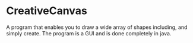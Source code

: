 # CreativeCanvas
A program that enables you to draw a wide array of shapes including, and simply create. The program is a GUI and is done completely in java.
